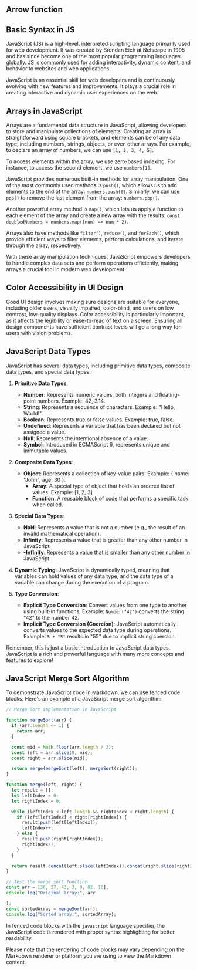 ## Arrow function

## Basic Syntax in JS




JavaScript (JS) is a high-level, interpreted scripting language primarily used for web development. It was created by Brendan Eich at Netscape in 1995 and has since become one of the most popular programming languages globally. JS is commonly used for adding interactivity, dynamic content, and behavior to websites and web applications.

JavaScript is an essential skill for web developers and is continuously evolving with new features and improvements. It plays a crucial role in creating interactive and dynamic user experiences on the web.

## Arrays in JavaScript

Arrays are a fundamental data structure in JavaScript, allowing developers to store and manipulate collections of elements. Creating an array is straightforward using square brackets, and elements can be of any data type, including numbers, strings, objects, or even other arrays. For example, to declare an array of numbers, we can use `[1, 2, 3, 4, 5]`.

To access elements within the array, we use zero-based indexing. For instance, to access the second element, we use `numbers[1]`.

JavaScript provides numerous built-in methods for array manipulation. One of the most commonly used methods is `push()`, which allows us to add elements to the end of the array: `numbers.push(6)`. Similarly, we can use `pop()` to remove the last element from the array: `numbers.pop()`.

Another powerful array method is `map()`, which lets us apply a function to each element of the array and create a new array with the results: `const doubledNumbers = numbers.map((num) => num * 2)`.

Arrays also have methods like `filter()`, `reduce()`, and `forEach()`, which provide efficient ways to filter elements, perform calculations, and iterate through the array, respectively.

With these array manipulation techniques, JavaScript empowers developers to handle complex data sets and perform operations efficiently, making arrays a crucial tool in modern web development.

## Color Accessibility in UI Design

Good UI design involves making sure designs are suitable for everyone, including older users, visually impaired, color-blind, and users on low contrast, low-quality displays. Color accessibility is particularly important, as it affects the legibility or ease-to-read of text on a screen. Ensuring all design components have sufficient contrast levels will go a long way for users with vision problems.

## JavaScript Data Types

JavaScript has several data types, including primitive data types, composite data types, and special data types:

1. **Primitive Data Types**:
   - **Number**: Represents numeric values, both integers and floating-point numbers. Example: 42, 3.14.
   - **String**: Represents a sequence of characters. Example: "Hello, World!".
   - **Boolean**: Represents true or false values. Example: true, false.
   - **Undefined**: Represents a variable that has been declared but not assigned a value.
   - **Null**: Represents the intentional absence of a value.
   - **Symbol**: Introduced in ECMAScript 6, represents unique and immutable values.

2. **Composite Data Types**:
   - **Object**: Represents a collection of key-value pairs. Example: { name: "John", age: 30 }.
     - **Array**: A special type of object that holds an ordered list of values. Example: [1, 2, 3].
     - **Function**: A reusable block of code that performs a specific task when called.

3. **Special Data Types**:
   - **NaN**: Represents a value that is not a number (e.g., the result of an invalid mathematical operation).
   - **Infinity**: Represents a value that is greater than any other number in JavaScript.
   - **-Infinity**: Represents a value that is smaller than any other number in JavaScript.

4. **Dynamic Typing**: JavaScript is dynamically typed, meaning that variables can hold values of any data type, and the data type of a variable can change during the execution of a program.

5. **Type Conversion**:
   - **Explicit Type Conversion**: Convert values from one type to another using built-in functions. Example: `Number("42")` converts the string "42" to the number 42.
   - **Implicit Type Conversion (Coercion)**: JavaScript automatically converts values to the expected data type during operations. Example: `5 + "5"` results in "55" due to implicit string coercion.

Remember, this is just a basic introduction to JavaScript data types. JavaScript is a rich and powerful language with many more concepts and features to explore!

## JavaScript Merge Sort Algorithm

To demonstrate JavaScript code in Markdown, we can use fenced code blocks. Here's an example of a JavaScript merge sort algorithm:

```javascript
// Merge Sort implementation in JavaScript

function mergeSort(arr) {
  if (arr.length <= 1) {
    return arr;
  }

  const mid = Math.floor(arr.length / 2);
  const left = arr.slice(0, mid);
  const right = arr.slice(mid);

  return merge(mergeSort(left), mergeSort(right));
}

function merge(left, right) {
  let result = [];
  let leftIndex = 0;
  let rightIndex = 0;

  while (leftIndex < left.length && rightIndex < right.length) {
    if (left[leftIndex] < right[rightIndex]) {
      result.push(left[leftIndex]);
      leftIndex++;
    } else {
      result.push(right[rightIndex]);
      rightIndex++;
    }
  }

  return result.concat(left.slice(leftIndex)).concat(right.slice(rightIndex));
}

// Test the merge sort function
const arr = [38, 27, 43, 3, 9, 82, 10];
console.log("Original array:", arr

);
const sortedArray = mergeSort(arr);
console.log("Sorted array:", sortedArray);
```

In fenced code blocks with the `javascript` language specifier, the JavaScript code is rendered with proper syntax highlighting for better readability.

Please note that the rendering of code blocks may vary depending on the Markdown renderer or platform you are using to view the Markdown content.